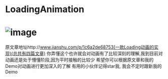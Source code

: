 # LoadingAnimation

![image](https://github.com/LoadingAnimation/blob/master/loadingAnimation.gif)
====================
原文章地址http://www.jianshu.com/p/1c6a2de68753(一款Loading动画的实现)(总共有四篇文章)
你弄懂这个也许就会对动画有了比较深刻的理解,我到目前对动画还是处于懵懂阶段,因为平时接触的比较少
希望你可以根据原文章和我的Demo对动画进行更加深入的了解
有用的小伙伴记得star我, 我会不定时跟新我的Demo